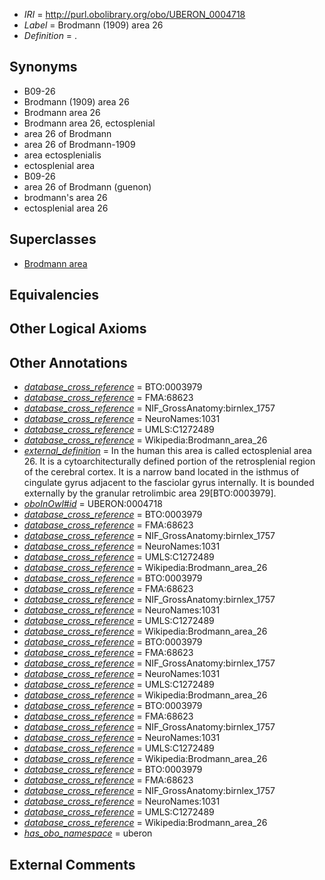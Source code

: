  * *IRI* = http://purl.obolibrary.org/obo/UBERON_0004718
 * *Label* = Brodmann (1909) area 26
 * *Definition* = .

## Synonyms

 * B09-26
 * Brodmann (1909) area 26
 * Brodmann area 26
 * Brodmann area 26, ectosplenial
 * area 26 of Brodmann
 * area 26 of Brodmann-1909
 * area ectosplenialis
 * ectosplenial area
 * B09-26
 * area 26 of Brodmann (guenon)
 * brodmann's area 26
 * ectosplenial area 26

## Superclasses

 * [Brodmann area](../../UBERON/29/UBERON_0013529.md)

## Equivalencies


## Other Logical Axioms


## Other Annotations

 * *[database_cross_reference](../../ef/oboInOwl#hasDbXref.md)* = BTO:0003979
 * *[database_cross_reference](../../ef/oboInOwl#hasDbXref.md)* = FMA:68623
 * *[database_cross_reference](../../ef/oboInOwl#hasDbXref.md)* = NIF_GrossAnatomy:birnlex_1757
 * *[database_cross_reference](../../ef/oboInOwl#hasDbXref.md)* = NeuroNames:1031
 * *[database_cross_reference](../../ef/oboInOwl#hasDbXref.md)* = UMLS:C1272489
 * *[database_cross_reference](../../ef/oboInOwl#hasDbXref.md)* = Wikipedia:Brodmann_area_26
 * *[external_definition](../../UBPROP/01/UBPROP_0000001.md)* = In the human this area is called ectosplenial area 26. It is a cytoarchitecturally defined portion of the retrosplenial region of the cerebral cortex. It is a narrow band located in the isthmus of cingulate gyrus adjacent to the fasciolar gyrus internally. It is bounded externally by the granular retrolimbic area 29[BTO:0003979].
 * *[oboInOwl#id](../../id/oboInOwl#id.md)* = UBERON:0004718
 * *[database_cross_reference](../../ef/oboInOwl#hasDbXref.md)* = BTO:0003979
 * *[database_cross_reference](../../ef/oboInOwl#hasDbXref.md)* = FMA:68623
 * *[database_cross_reference](../../ef/oboInOwl#hasDbXref.md)* = NIF_GrossAnatomy:birnlex_1757
 * *[database_cross_reference](../../ef/oboInOwl#hasDbXref.md)* = NeuroNames:1031
 * *[database_cross_reference](../../ef/oboInOwl#hasDbXref.md)* = UMLS:C1272489
 * *[database_cross_reference](../../ef/oboInOwl#hasDbXref.md)* = Wikipedia:Brodmann_area_26
 * *[database_cross_reference](../../ef/oboInOwl#hasDbXref.md)* = BTO:0003979
 * *[database_cross_reference](../../ef/oboInOwl#hasDbXref.md)* = FMA:68623
 * *[database_cross_reference](../../ef/oboInOwl#hasDbXref.md)* = NIF_GrossAnatomy:birnlex_1757
 * *[database_cross_reference](../../ef/oboInOwl#hasDbXref.md)* = NeuroNames:1031
 * *[database_cross_reference](../../ef/oboInOwl#hasDbXref.md)* = UMLS:C1272489
 * *[database_cross_reference](../../ef/oboInOwl#hasDbXref.md)* = Wikipedia:Brodmann_area_26
 * *[database_cross_reference](../../ef/oboInOwl#hasDbXref.md)* = BTO:0003979
 * *[database_cross_reference](../../ef/oboInOwl#hasDbXref.md)* = FMA:68623
 * *[database_cross_reference](../../ef/oboInOwl#hasDbXref.md)* = NIF_GrossAnatomy:birnlex_1757
 * *[database_cross_reference](../../ef/oboInOwl#hasDbXref.md)* = NeuroNames:1031
 * *[database_cross_reference](../../ef/oboInOwl#hasDbXref.md)* = UMLS:C1272489
 * *[database_cross_reference](../../ef/oboInOwl#hasDbXref.md)* = Wikipedia:Brodmann_area_26
 * *[database_cross_reference](../../ef/oboInOwl#hasDbXref.md)* = BTO:0003979
 * *[database_cross_reference](../../ef/oboInOwl#hasDbXref.md)* = FMA:68623
 * *[database_cross_reference](../../ef/oboInOwl#hasDbXref.md)* = NIF_GrossAnatomy:birnlex_1757
 * *[database_cross_reference](../../ef/oboInOwl#hasDbXref.md)* = NeuroNames:1031
 * *[database_cross_reference](../../ef/oboInOwl#hasDbXref.md)* = UMLS:C1272489
 * *[database_cross_reference](../../ef/oboInOwl#hasDbXref.md)* = Wikipedia:Brodmann_area_26
 * *[database_cross_reference](../../ef/oboInOwl#hasDbXref.md)* = BTO:0003979
 * *[database_cross_reference](../../ef/oboInOwl#hasDbXref.md)* = FMA:68623
 * *[database_cross_reference](../../ef/oboInOwl#hasDbXref.md)* = NIF_GrossAnatomy:birnlex_1757
 * *[database_cross_reference](../../ef/oboInOwl#hasDbXref.md)* = NeuroNames:1031
 * *[database_cross_reference](../../ef/oboInOwl#hasDbXref.md)* = UMLS:C1272489
 * *[database_cross_reference](../../ef/oboInOwl#hasDbXref.md)* = Wikipedia:Brodmann_area_26
 * *[has_obo_namespace](../../ce/oboInOwl#hasOBONamespace.md)* = uberon

## External Comments

